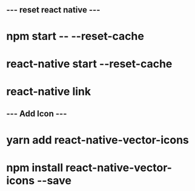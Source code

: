 ## --- reset react native  --- 
# npm start -- --reset-cache
# react-native start --reset-cache
# react-native link


## --- Add Icon ---
#   yarn add react-native-vector-icons
#   npm install react-native-vector-icons --save
## 

